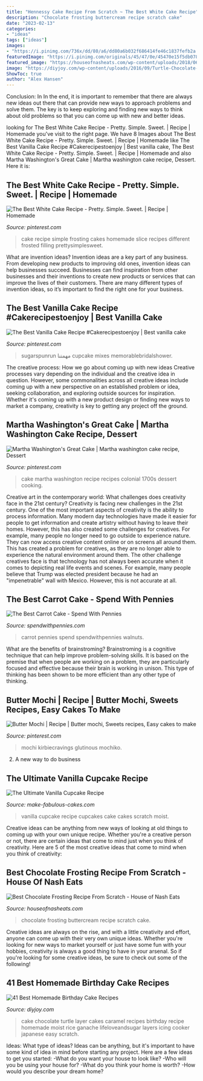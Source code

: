 ```yaml
---
title: "Hennessy Cake Recipe From Scratch ~ The Best White Cake Recipe"
description: "Chocolate frosting buttercream recipe scratch cake"
date: "2023-02-13"
categories:
- "ideas"
tags: ["ideas"]
images:
- "https://i.pinimg.com/736x/dd/80/a6/dd80a6b032f686414fe46c1837fefb2a.jpg"
featuredImage: "https://i.pinimg.com/originals/45/47/0e/45470e15f5db0783f1e9bfa0fa4a84b3.jpg"
featured_image: "https://houseofnasheats.com/wp-content/uploads/2018/06/best-chocolate-buttercream-frosting-recipe-10.jpg"
image: "https://diyjoy.com/wp-content/uploads/2016/09/Turtle-Chocolate-Layer-Cake.jpg"
ShowToc: true
author: "Alex Hansen"
---
```



Conclusion: In
In the end, it is important to remember that there are always new ideas out there that can provide new ways to approach problems and solve them. The key is to keep exploring and finding new ways to think about old problems so that you can come up with new and better ideas.

	

		
looking for The Best White Cake Recipe - Pretty. Simple. Sweet. | Recipe | Homemade you've visit to the right page. We have 8 Images about The Best White Cake Recipe - Pretty. Simple. Sweet. | Recipe | Homemade like The Best Vanilla Cake Recipe #Cakerecipestoenjoy | Best vanilla cake, The Best White Cake Recipe - Pretty. Simple. Sweet. | Recipe | Homemade and also Martha Washington&#039;s Great Cake | Martha washington cake recipe, Dessert. Here it is:
		
    
## The Best White Cake Recipe - Pretty. Simple. Sweet. | Recipe | Homemade

<img loading=lazy src="https://i.pinimg.com/736x/dd/80/a6/dd80a6b032f686414fe46c1837fefb2a.jpg" onerror="this.onerror=null;this.src='https://tse4.mm.bing.net/th?id=OIP.H1X0A_l664C_w_cWTrXNkgHaLH&amp;pid=15.1';" alt="The Best White Cake Recipe - Pretty. Simple. Sweet. | Recipe | Homemade">

_Source: pinterest.com_

>cake recipe simple frosting cakes homemade slice recipes different frosted filling prettysimplesweet. 

	

What are invention ideas?
Invention ideas are a key part of any business. From developing new products to improving old ones, invention ideas can help businesses succeed. Businesses can find inspiration from other businesses and their inventions to create new products or services that can improve the lives of their customers. There are many different types of invention ideas, so it’s important to find the right one for your business.

    
## The Best Vanilla Cake Recipe #Cakerecipestoenjoy | Best Vanilla Cake

<img loading=lazy src="https://i.pinimg.com/736x/ed/09/2d/ed092d2efadeb86aedd5bc71dd7c2933.jpg" onerror="this.onerror=null;this.src='https://tse1.mm.bing.net/th?id=OIP.I3yC7aq5R-ura6sfHl_pEwHaLH&amp;pid=15.1';" alt="The Best Vanilla Cake Recipe #Cakerecipestoenjoy | Best vanilla cake">

_Source: pinterest.com_

>sugarspunrun مهمتنا cupcake mixes memorablebridalshower. 

	

The creative process: How we go about coming up with new ideas
Creative processes vary depending on the individual and the creative idea in question. However, some commonalities across all creative ideas include coming up with a new perspective on an established problem or idea, seeking collaboration, and exploring outside sources for inspiration. Whether it's coming up with a new product design or finding new ways to market a company, creativity is key to getting any project off the ground.

    
## Martha Washington&#039;s Great Cake | Martha Washington Cake Recipe, Dessert

<img loading=lazy src="https://i.pinimg.com/originals/45/47/0e/45470e15f5db0783f1e9bfa0fa4a84b3.jpg" onerror="this.onerror=null;this.src='https://tse1.mm.bing.net/th?id=OIP.1Y_OSMHrXiGJNxs9I6-O1AHaEK&amp;pid=15.1';" alt="Martha Washington&#039;s Great Cake | Martha washington cake recipe, Dessert">

_Source: pinterest.com_

>cake martha washington recipe recipes colonial 1700s dessert cooking. 

	

Creative art in the contemporary world: What challenges does creativity face in the 21st century?
Creativity is facing new challenges in the 21st century. One of the most important aspects of creativity is the ability to process information. Many modern day technologies have made it easier for people to get information and create artistry without having to leave their homes. However, this has also created some challenges for creatives. For example, many people no longer need to go outside to experience nature. They can now access creative content online or on screens all around them. This has created a problem for creatives, as they are no longer able to experience the natural environment around them. The other challenge creatives face is that technology has not always been accurate when it comes to depicting real life events and scenes. For example, many people believe that Trump was elected president because he had an "impenetrable" wall with Mexico. However, this is not accurate at all.

    
## The Best Carrot Cake - Spend With Pennies

<img loading=lazy src="https://www.spendwithpennies.com/wp-content/uploads/2017/03/Best-Carrot-Cake-Recipe-22.jpg" onerror="this.onerror=null;this.src='https://tse1.mm.bing.net/th?id=OIP.ttAZ5Y1AvJafa8Hpu7wvVwHaLH&amp;pid=15.1';" alt="The Best Carrot Cake - Spend With Pennies">

_Source: spendwithpennies.com_

>carrot pennies spend spendwithpennies walnuts. 

	

What are the benefits of brainstroming?
Brainstroming is a cognitive technique that can help improve problem-solving skills. It is based on the premise that when people are working on a problem, they are particularly focused and effective because their brain is working in unison. This type of thinking has been shown to be more efficient than any other type of thinking.

    
## Butter Mochi | Recipe | Butter Mochi, Sweets Recipes, Easy Cakes To Make

<img loading=lazy src="https://i.pinimg.com/736x/64/cb/dc/64cbdc904271eca7a99c788465e032a9.jpg" onerror="this.onerror=null;this.src='https://tse4.mm.bing.net/th?id=OIP.2AY1BbwbnxmPH94M5KR1jgHaJt&amp;pid=15.1';" alt="Butter Mochi | Recipe | Butter mochi, Sweets recipes, Easy cakes to make">

_Source: pinterest.com_

>mochi kirbiecravings glutinous mochiko. 

	

2. A new way to do business 

    
## The Ultimate Vanilla Cupcake Recipe

<img loading=lazy src="https://www.make-fabulous-cakes.com/images/xvanillacupcakes2.jpg.pagespeed.ic.KyftO-4VE4.jpg" onerror="this.onerror=null;this.src='https://tse3.mm.bing.net/th?id=OIP.tls_wNyiPY0PYoV6UQiDQQHaLH&amp;pid=15.1';" alt="The Ultimate Vanilla Cupcake Recipe">

_Source: make-fabulous-cakes.com_

>vanilla cupcake recipe cupcakes cake cakes scratch moist. 

	

Creative ideas can be anything from new ways of looking at old things to coming up with your own unique recipe. Whether you're a creative person or not, there are certain ideas that come to mind just when you think of creativity. Here are 5 of the most creative ideas that come to mind when you think of creativity: 

    
## Best Chocolate Frosting Recipe From Scratch - House Of Nash Eats

<img loading=lazy src="https://houseofnasheats.com/wp-content/uploads/2018/06/best-chocolate-buttercream-frosting-recipe-10.jpg" onerror="this.onerror=null;this.src='https://tse2.mm.bing.net/th?id=OIP.LpnGpxi9nYn8vELFpS4E4QHaLG&amp;pid=15.1';" alt="Best Chocolate Frosting Recipe From Scratch - House of Nash Eats">

_Source: houseofnasheats.com_

>chocolate frosting buttercream recipe scratch cake. 

	

Creative ideas are always on the rise, and with a little creativity and effort, anyone can come up with their very own unique ideas. Whether you're looking for new ways to market yourself or just have some fun with your hobbies, creativity is always a good thing to have in your arsenal. So if you're looking for some creative ideas, be sure to check out some of the following!

    
## 41 Best Homemade Birthday Cake Recipes

<img loading=lazy src="https://diyjoy.com/wp-content/uploads/2016/09/Turtle-Chocolate-Layer-Cake.jpg" onerror="this.onerror=null;this.src='https://tse3.mm.bing.net/th?id=OIP.qfjKPUb768PSWW_-RecSTQHaLL&amp;pid=15.1';" alt="41 Best Homemade Birthday Cake Recipes">

_Source: diyjoy.com_

>cake chocolate turtle layer cakes caramel recipes birthday recipe homemade moist rice ganache lifeloveandsugar layers icing cooker japanese easy scratch. 

	

Ideas: What type of ideas?
Ideas can be anything, but it's important to have some kind of idea in mind before starting any project. Here are a few ideas to get you started: 
-What do you want your house to look like? 
-Who will you be using your house for? 
-What do you think your home is worth? 
-How would you describe your dream home?

